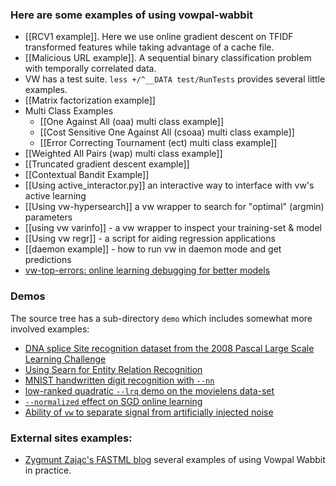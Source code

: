 ### Here are some examples of using vowpal-wabbit

 - [[RCV1 example]].  Here we use online gradient descent on TFIDF transformed features while taking advantage of a cache file.
 - [[Malicious URL example]].  A sequential binary classification problem with temporally correlated data.
 - VW has a test suite.  `less +/^__DATA test/RunTests` provides several little examples.
 - [[Matrix factorization example]]
 - Multi Class Examples
    - [[One Against All (oaa) multi class example]]
    - [[Cost Sensitive One Against All (csoaa) multi class example]]
    - [[Error Correcting Tournament (ect) multi class example]]
 - [[Weighted All Pairs (wap) multi class example]]
 - [[Truncated gradient descent example]]
 - [[Contextual Bandit Example]]
 - [[Using active_interactor.py]] an interactive way to interface with vw's active learning
 - [[Using vw-hypersearch]] a vw wrapper to search for "optimal" (argmin) parameters
 - [[using vw varinfo]] - a vw wrapper to inspect your training-set & model
 - [[Using vw regr]] - a script for aiding regression applications
 - [[daemon example]] - how to run vw in daemon mode and get predictions
 - [vw-top-errors: online learning debugging for better models](https://github.com/arielf/vowpal_wabbit/wiki/vw-top-errors:-online-learning-debugging-for-better-models)

### Demos

The source tree has a sub-directory `demo` which includes somewhat more involved examples:

 - [DNA splice Site recognition dataset from the 2008 Pascal Large Scale Learning Challenge](https://github.com/JohnLangford/vowpal_wabbit/tree/master/demo/dna)
 - [Using Searn for Entity Relation Recognition](https://github.com/JohnLangford/vowpal_wabbit/tree/master/demo/entityrelation)
 - [MNIST handwritten digit recognition with `--nn`](https://github.com/JohnLangford/vowpal_wabbit/tree/master/demo/mnist)
 - [low-ranked quadratic `--lrq` demo on the movielens data-set](https://github.com/JohnLangford/vowpal_wabbit/tree/master/demo/movielens)
 - [`--normalized` effect on SGD online learning](https://github.com/JohnLangford/vowpal_wabbit/tree/master/demo/normalized)
 - [Ability of `vw` to separate signal from artificially injected noise](https://github.com/JohnLangford/vowpal_wabbit/tree/master/demo/random-noise)

### External sites examples:

 - [ Zygmunt Zając's FASTML blog](http://fastml.com/blog/categories/vw/) several examples of using Vowpal Wabbit in practice.
